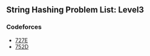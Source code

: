 ## String Hashing Problem List: Level3


### Codeforces
- [727E](/hashing/string_hashing/l3-cf-727E)
- [752D](/hashing/string_hashing/l3-cf-752D)


